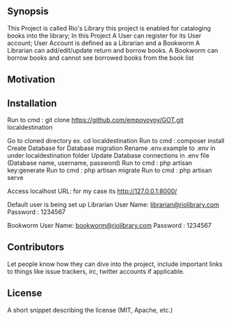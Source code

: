 ## Synopsis
This Project is called Rio's Library this project is enabled for cataloging books into the library; 
In this Project A User can register for its User account; User Account is defined as a Librarian and a Bookworm
A Librarian can add/edit/update return and borrow books. 
A Bookworm can borrow books and cannot see borrowed books from the book list

## Motivation


## Installation

Run to cmd : git clone https://github.com/empoyoyoy/GOT.git localdestination

Go to cloned directory ex. cd localdestination
Run to cmd : composer install
Create Database for Database  migration
Rename .env.example to .env in under localdestination folder
Update Database connections in .env file (Database name, username, password)
Run to cmd : php artisan key:generate
Run to cmd : php artisan migrate
Run to cmd : php artisan serve

Access localhost URL: for my case its http://127.0.0.1:8000/

Default user is being set up 
Librarian
User Name: librarian@riolibrary.com
Password : 1234567

Bookworm
User Name: bookworm@riolibrary.com
Password : 1234567

## Contributors

Let people know how they can dive into the project, include important links to things like issue trackers, irc, twitter accounts if applicable.

## License

A short snippet describing the license (MIT, Apache, etc.)
